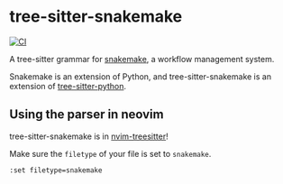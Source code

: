 # tree-sitter-snakemake

[![CI](https://github.com/osthomas/tree-sitter-snakemake/workflows/CI/badge.svg)](https://github.com/osthomas/tree-sitter-snakemake/actions)

A tree-sitter grammar for
[snakemake](https://snakemake.readthedocs.io/en/stable/),
a workflow management system.

Snakemake is an extension of Python, and tree-sitter-snakemake is an extension
of [tree-sitter-python](https://github.com/tree-sitter/tree-sitter-python).


## Using the parser in neovim

tree-sitter-snakemake is in
[nvim-treesitter](https://github.com/nvim-treesitter/nvim-treesitter)!

Make sure the `filetype` of your file is set to `snakemake`.

```vim
:set filetype=snakemake
```
